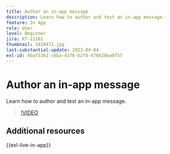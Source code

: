 ```yaml
---
title: Author an in-app message
description: Learn how to author and test an in-app message.
feature: In App
role: User
level: Beginner
jira: KT-11161
thumbnail: 3410471.jpg
last-substantial-update: 2023-04-04
exl-id: 4baf5361-c6ba-41f6-b2f8-476620ea0f57
---
```

# Author an in-app message

Learn how to author and test an in-app message.

>[!VIDEO](https://video.tv.adobe.com/v/3410471?quality=12&learn=on)

## Additional resources

{{exl-live-in-app}}
